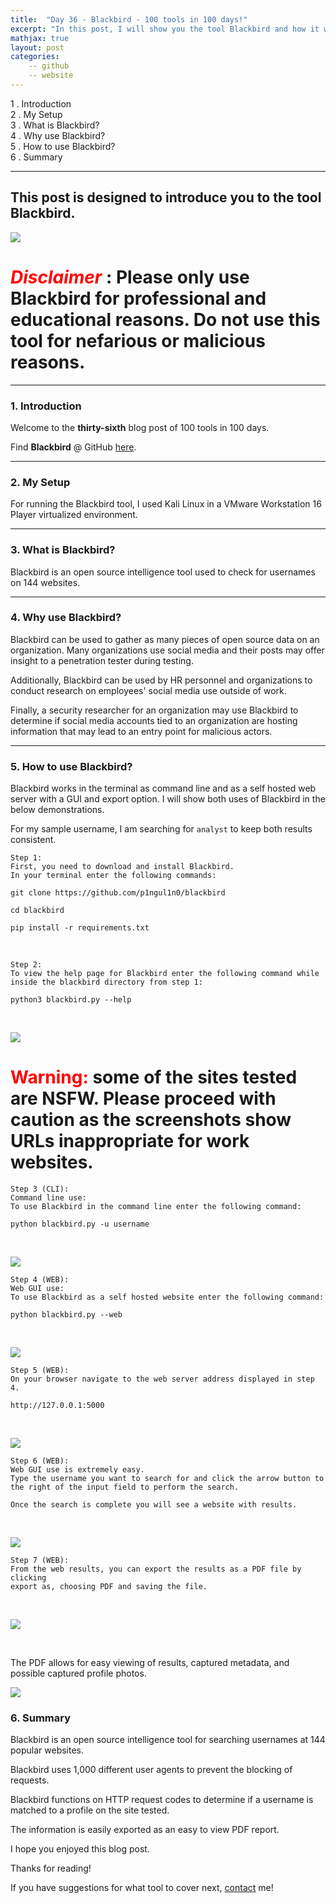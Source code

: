 ```yaml
---
title:  "Day 36 - Blackbird - 100 tools in 100 days!"
excerpt: "In this post, I will show you the tool Blackbird and how it works."
mathjax: true
layout: post
categories:
    -- github
    -- website
---
```


1 . Introduction
<br>
2 . My Setup
<br>
3 . What is Blackbird?
<br>
4 . Why use Blackbird?
<br>
5 . How to use Blackbird?
<br>
6 . Summary

---

## This post is designed to introduce you to the tool Blackbird.

![](https://raw.githubusercontent.com/p1ngul1n0/badges/main/badges/20.png)

# <span style="color:red">***Disclaimer***</span> : **Please only use Blackbird for professional and educational reasons. Do not use this tool for nefarious or malicious reasons.**

---

### 1. **Introduction**

Welcome to the **thirty-sixth** blog post of 100 tools in 100 days.<br> 

Find **Blackbird** @ GitHub [here](https://github.com/p1ngul1n0/blackbird).

---

### 2. **My Setup**

For running the Blackbird tool, I used Kali Linux in a VMware Workstation 16 Player virtualized environment.

---

### 3. **What is Blackbird?**

Blackbird is an open source intelligence tool used to check for usernames on 144 websites. 

---

### 4. **Why use Blackbird?**

Blackbird can be used to gather as many pieces of open source data on an organization. Many organizations use social media and their posts may offer insight to a penetration tester during testing. 

Additionally, Blackbird can be used by HR personnel and organizations to conduct research on employees' social media use outside of work. 

Finally, a security researcher for an organization may use Blackbird to determine if social media accounts tied to an organization are hosting information that may lead to an entry point for malicious actors.

---

### 5. **How to use Blackbird?**

Blackbird works in the terminal as command line and as a self hosted web server with a GUI and export option. I will show both uses of Blackbird in the below demonstrations.

For my sample username, I am searching for `analyst` to keep both results consistent. 

    Step 1:
    First, you need to download and install Blackbird.
    In your terminal enter the following commands:

    git clone https://github.com/p1ngul1n0/blackbird

    cd blackbird

    pip install -r requirements.txt

<br>

    Step 2:
    To view the help page for Blackbird enter the following command while 
    inside the blackbird directory from step 1:

    python3 blackbird.py --help

<br>

![](https://raw.githubusercontent.com/matthewomccorkle/matthewomccorkle.github.io/master/_posts/assets/100%20tools/blackbird/blackbird0.PNG)

# <span style="color:red">**Warning:**</span> some of the sites tested are NSFW. Please proceed with caution as the screenshots show URLs inappropriate for work websites. 

    Step 3 (CLI):
    Command line use:
    To use Blackbird in the command line enter the following command:

    python blackbird.py -u username

<br>

![](https://raw.githubusercontent.com/matthewomccorkle/matthewomccorkle.github.io/master/_posts/assets/100%20tools/blackbird/blackbird6.PNG)

    Step 4 (WEB):
    Web GUI use:
    To use Blackbird as a self hosted website enter the following command:

    python blackbird.py --web

<br>

![](https://raw.githubusercontent.com/matthewomccorkle/matthewomccorkle.github.io/master/_posts/assets/100%20tools/blackbird/blackbird1.PNG)

    Step 5 (WEB):
    On your browser navigate to the web server address displayed in step 4.

    http://127.0.0.1:5000

<br>

![](https://raw.githubusercontent.com/matthewomccorkle/matthewomccorkle.github.io/master/_posts/assets/100%20tools/blackbird/blackbird2.PNG)

    Step 6 (WEB):
    Web GUI use is extremely easy. 
    Type the username you want to search for and click the arrow button to the right of the input field to perform the search. 

    Once the search is complete you will see a website with results.

<br>

![](https://raw.githubusercontent.com/matthewomccorkle/matthewomccorkle.github.io/master/_posts/assets/100%20tools/blackbird/blackbird3.PNG)

    Step 7 (WEB):
    From the web results, you can export the results as a PDF file by clicking
    export as, choosing PDF and saving the file.

<br>

![](https://raw.githubusercontent.com/matthewomccorkle/matthewomccorkle.github.io/master/_posts/assets/100%20tools/blackbird/blackbird4.PNG)

<br>

The PDF allows for easy viewing of results, captured metadata, and possible captured profile photos.

![](https://raw.githubusercontent.com/matthewomccorkle/matthewomccorkle.github.io/master/_posts/assets/100%20tools/blackbird/blackbird5.PNG)

### 6. **Summary**

Blackbird is an open source intelligence tool for searching usernames at 144 popular websites.

Blackbird uses 1,000 different user agents to prevent the blocking of requests.

Blackbird functions on HTTP request codes to determine if a username is matched to a profile on the site tested. 

The information is easily exported as an easy to view PDF report.  

I hope you enjoyed this blog post.

Thanks for reading!<br>

If you have suggestions for what tool to cover next, [contact](mailto:matthew.o.mccorkle@gmail.com) me!
